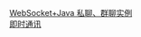 [WebSocket+Java 私聊、群聊实例](https://www.cnblogs.com/huanzi-qch/p/9889521.html)  
[即时通讯](https://www.cnblogs.com/huanzi-qch/category/1474213.html)  
